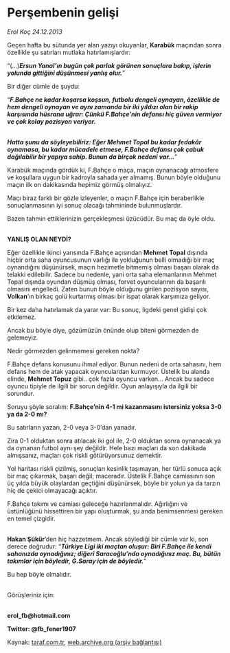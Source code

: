 # Perşembenin gelişi

*Erol Koç 24.12.2013*

<div class="yazi"><p>Geçen hafta bu sütunda yer alan yazıyı okuyanlar, <b>Karabük</b> maçından sonra özellikle şu satırları mutlaka hatırlamışlardır:</p>
<p>“(...)<b><i>Ersun Yanal’ın bugün çok parlak görünen sonuçlara bakıp, işlerin yolunda gittiğini düşünmesi yanlış olur.</i></b>”</p>
<p>Bir diğer cümle de şuydu:</p>
<p>“<b><i>F.Bahçe ne kadar koşarsa koşsun, futbolu dengeli oynayan, özellikle de hem dengeli oynayan ve aynı zamanda bir iki yıldızı olan bir rakip karşısında hüsrana uğrar: Çünkü F.Bahçe’nin defansı hiç güven vermiyor ve çok kolay pozisyon veriyor. </i></b></p>
<p><b><i><br/>Hatta şunu da söyleyebiliriz: Eğer Mehmet Topal bu kadar fedakâr oynamasa, bu kadar mücadele etmese, F.Bahçe defansı çok çabuk dağılabilir bir yapıya sahip. Bunun da birçok nedeni var...</i></b>”</p>
<p>Karabük maçında gördük ki, F.Bahçe o maça, maçın oynanacağı atmosfere ve koşullara uygun bir kadroyla sahada yer almamış. Bunun böyle olduğunu maçın ilk on dakikasında hepimiz görmüş olmalıyız. </p>
<p>Maçı biraz farklı bir gözle izleyenler, o maçın F.Bahçe için beraberlikle sonuçlanmasının iyi sonuç olacağı tahmininde bulunmuşlardır. </p>
<p>Bazen tahmin ettiklerinizin gerçekleşmesi üzücüdür. Bu maç da öyle oldu.</p>
<p><b><br/>YANLIŞ OLAN NEYDİ?</b></p>
<p>Eğer özellikle ikinci yarısında F.Bahçe açısından <b>Mehmet Topal</b> dışında hiçbir orta saha oyuncusunun varlığı ile yokluğunun belli olmadığı bir maç oynandığını düşünürsek, maçın hezimetle bitmemiş olması başarı olarak da telakki edilebilir. Sadece bu nedenle, yani orta saha elemanlarının Mehmet Topal dışında oyundan düşmüş olması, forvet oyuncularının da başarılı olmasını engelledi. Zaten bunun böyle olduğunu girilen pozisyon sayısı, <b>Volkan</b>’ın birkaç golü kurtarmış olması bir ispat olarak karşımıza geliyor.</p>
<p>Bir kez daha hatırlamak da yarar var: Bu sonuç, ligdeki genel gidişi çok etkilemez.</p>
<p>Ancak bu böyle diye, gözümüzün önünde olup biteni görmezden de gelemeyiz.</p>
<p>Nedir görmezden gelinmemesi gereken nokta?</p>
<p>F.Bahçe defans konusunu ihmal ediyor. Bunun nedeni de orta sahasını, hem defans hem de atak yapacak oyunculardan kurmuyor. Üstelik bu alanda elinde, <b>Mehmet Topuz</b> gibi.. çok fazla oyuncu varken... Ancak bu sadece oyuncu tipiyle de ilgili bir sorun değildir. Oyun anlayışıyla da ilgili bir sorundur. </p>
<p>Soruyu şöyle soralım: <b>F.Bahçe’nin 4-1 mi kazanmasını istersiniz yoksa 3-0 ya da 2-0 mı?</b></p>
<p>Bu satırların yazarı, 2-0 veya 3-0’dan yanadır.</p>
<p>Zira 0-1 olduktan sonra atılacak iki gol ile, 2-0 olduktan sonra oynanacak ya da oynanan futbol aynı şey değildir. Hele bazı maçları da son dakikada almışsanız, maçları çok riskli götürüyorsunuz demektir.</p>
<p>Yol haritası riskli çizilmiş, sonuçları kesinlik taşımayan, her türlü sonuca açık bir maç çıkarmak, başarı değil; maceradır. Üstelik F.Bahçe camiasının son üç yılda büyük olaylardan geçtiğini düşünürsek, böyle bir yolun ya da tarzın hiç de çekici olmayacağı açıktır.</p>
<p>F.Bahçe takımı ve camiası geleceğe hazırlanmalıdır. Ağırlığını ve üstünlüğünü hissettiren bir yapı oluşturmak, şu anda benimsenmesi gereken en temel çizgidir.</p>
<p><b><br/>Hakan Şükür</b>’den hiç hazzetmem. Ancak söylediği bir cümle var ki, son derece doğrudur: “<b><i>Türkiye Ligi iki maçtan oluşur: Biri F.Bahçe ile kendi sahanızda oynadığınız; diğeri Saracoğlu’nda oynadığınız maç. Bu, bütün takımlar için böyledir, G.Saray için de böyledir.</i></b>”</p>
<p>Bu hep böyle olmalıdır.</p>
<p><br/>Görüşleriniz için: </p>
<p><b><br/>erol_fb@hotmail.com</b></p>
<p><b>Twitter: @fb_fener1907</b></p>
</div>

Kaynak: [taraf.com.tr](http://www.taraf.com.tr:80/erol-koc/makale-persembenin-gelisi.htm), [web.archive.org (arşiv bağlantısı)](http://web.archive.org/web/20131228002405/http://www.taraf.com.tr:80/erol-koc/makale-persembenin-gelisi.htm)
